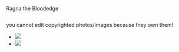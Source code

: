 <!Doctype html>
<html>
<head> 
<title> first project on github ever! </title> 
</head>
<body>  <p> Ragna the Bloodedge</p>
    <img src="http://www.dustloop.com/wiki/images/thumb/f/fd/BBCS_Ragna_6A.png/175px-BBCS_Ragna_6A.png" alt="">
    <p> you cannot edit copyrighted photos/images because they own them!</p>
<footer>
<ul>
  <li>
    <img src="http://facebook.com">
  </li>
  <li>
    <img src="img/twitter-wrap.jpg">
  </li>
</ul>
</footer>
</body>
</html>

